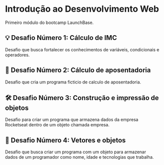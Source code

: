 # Introdução ao Desenvolvimento Web
Primeiro módulo do bootcamp LaunchBase.

## 💡 Desafio Número 1: Cálculo de IMC
Desafio que busca fortalecer os conhecimentos de variáveis, condicionais e operadores.

## 🎈 Desafio Número 2: Cálculo de aposentadoria
Desafio que cria um programa ficticio de calculo de aposentadoria.

## 🛠 Desafio Número 3: Construção e impressão de objetos
Desafio para criar um programa que armazena dados da empresa Rocketseat dentro de um objeto
chamada empresa.

## 🎲 Desafio Número 4: Vetores e objetos
Desafio que busca criar um programa com um objeto para armazenar dados de um programador como nome, idade e tecnologias que trabalha.